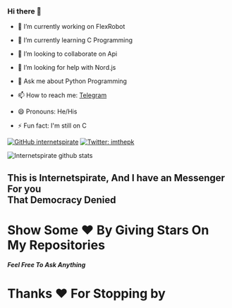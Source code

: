 ### Hi there 👋


- 🔭 I’m currently working on FlexRobot
- 🌱 I’m currently learning C Programming
- 👯 I’m looking to collaborate on Api 
- 🤔 I’m looking for help with Nord.js
- 💬 Ask me about Python Programming
- 📫 How to reach me: [Telegram](https://t.me/Sudologs)
- 😄 Pronouns: He/His

- ⚡ Fun fact: I'm still on C 







[![GitHub internetspirate](https://img.shields.io/github/followers/internetspirate?label=follow&style=social)](https://github.com/internetspirate)
[![Twitter: imthepk](https://img.shields.io/twitter/follow/internetspirate?style=social)](https://twitter.com/internetspirate)







![Internetspirate github stats](https://github-readme-stats.vercel.app/api?username=Internetspirate&show_icons=true&theme=dark)

<h2> This is Internetspirate, And I have an Messenger For you <br>
 That Democracy Denied </h2>
 
 <h1> Show Some ❤️ By Giving Stars On My Repositories </h1>
 
 <h5> Feel Free To Ask Anything </h5>

<h1> Thanks ❤️ For Stopping by </h1>
